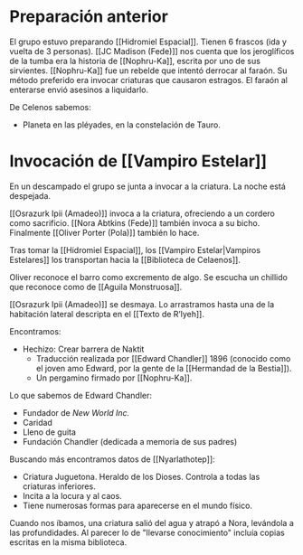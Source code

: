 # Preparación anterior
El grupo estuvo preparando [[Hidromiel Espacial]]. Tienen 6 frascos (ida y vuelta de 3 personas).
[[JC Madison (Fede)]] nos cuenta que los jeroglíficos de la tumba era la historia de [[Nophru-Ka]], escrita por uno de sus sirvientes.
[[Nophru-Ka]] fue un rebelde que intentó derrocar al faraón. Su método preferido era invocar criaturas que causaron estragos. El faraón al enterarse envió asesinos a liquidarlo.

De Celenos sabemos:
- Planeta en las pléyades, en la constelación de Tauro.
# Invocación de [[Vampiro Estelar]]
En un descampado el grupo se junta a invocar a la criatura. La noche está despejada.

[[Osrazurk Ipii (Amadeo)]] invoca a la criatura, ofreciendo a un cordero como sacrificio.
[[Nora Abtkins (Fede)]] también invoca a su bicho.
Finalmente [[Oliver Porter (Pola)]] también lo hace.

Tras tomar la [[Hidromiel Espacial]], los [[Vampiro Estelar|Vampiros Estelares]] los transportan hacia la [[Biblioteca de Celaenos]].

Oliver reconoce el barro como excremento de algo. Se escucha un chillido que reconoce como de [[Aguila Monstruosa]].

[[Osrazurk Ipii (Amadeo)]] se desmaya. Lo arrastramos hasta una de la habitación lateral descripta en el [[Texto de R’lyeh]].

Encontramos:
- Hechizo: Crear barrera de Naktit
	- Traducción realizada por [[Edward Chandler]] 1896 (conocido como el joven amo Edward, por la gente de la [[Hermandad de la Bestia]]).
	- Un pergamino firmado por [[Nophru-Ka]].

Lo que sabemos de Edward Chandler:
- Fundador de *New World Inc.*
- Caridad
- Lleno de guita
- Fundación Chandler (dedicada a memoria de sus padres)

Buscando más encontramos datos de [[Nyarlathotep]]:
- Criatura Juguetona. Heraldo de los Dioses. Controla a todas las criaturas inferiores.
- Incita a la locura y al caos.
- Tiene numerosas formas para aparecerse en el mundo físico.

Cuando nos íbamos, una criatura salió del agua y atrapó a Nora, levándola a las profundidades. Al parecer lo de "llevarse conocimiento" incluía copias escritas en la misma biblioteca.